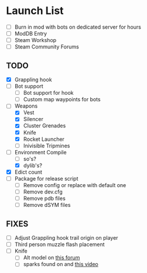 # Launch List

- [ ] Burn in mod with bots on dedicated server for hours
- [ ] ModDB Entry
- [ ] Steam Workshop
- [ ] Steam Community Forums

## TODO

- [x] Grappling hook
- [ ] Bot support
    - [ ] Bot support for hook
    - [ ] Custom map waypoints for bots
- [ ] Weapons
    - [x] Vest
    - [x] Silencer
    - [x] Cluster Grenades
    - [x] Knife
    - [x] Rocket Launcher
    - [ ] Inivisible Tripmines
- [ ] Environment Compile
    - [ ] so's?
    - [x] dylib's?
- [x] Edict count
- [ ] Package for release script
    - [ ] Remove config or replace with default one
    - [ ] Remove dev.cfg
    - [ ] Remove pdb files
    - [ ] Remove dSYM files

## FIXES

- [ ] Adjust Grappling hook trail origin on player
- [ ] Third person muzzle flash placement
- [ ] Knife
    - [ ] Alt model on [this forum](https://forums.alliedmods.net/showthread.php?p=1701941)
    - [ ] sparks found on and [this video](https://www.youtube.com/watch?v=-CjaytQLWFY)
